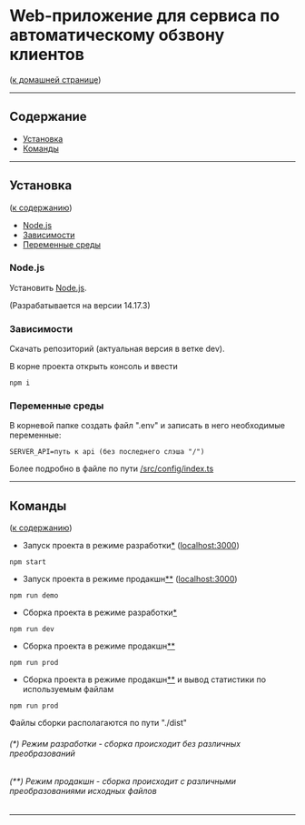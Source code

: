 <h1>Web-приложение для сервиса по автоматическому обзвону клиентов</h1>
(<a href="https://github.com/Alllex202/telephony/blob/main/README.md#%D1%81%D0%B5%D1%80%D0%B2%D0%B8%D1%81-%D0%BF%D0%BE-%D0%B0%D0%B2%D1%82%D0%BE%D0%BC%D0%B0%D1%82%D0%B8%D1%87%D0%B5%D1%81%D0%BA%D0%BE%D0%BC%D1%83-%D0%BE%D0%B1%D0%B7%D0%B2%D0%BE%D0%BD%D1%83-%D0%BA%D0%BB%D0%B8%D0%B5%D0%BD%D1%82%D0%BE%D0%B2">к домашней странице</a>)

---

<h2 name="context">Содержание</h2>

- <a href="#installation">Установка</a>
- <a href="#commands">Команды</a>

---

<h2 name="installation">Установка</h2>
<p>(<a href="#context">к содержанию</a>)</p>

- <a href="#nodejs">Node.js</a>
- <a href="#dependences">Зависимости</a>
- <a href="#env">Переменные среды</a>

<h3 name="nodejs">Node.js</h3>

Установить <a href="https://nodejs.org/en/">Node.js</a>.

(Разрабатывается на версии 14.17.3)

<h3 name="dependences">Зависимости</h3>

Скачать репозиторий (актуальная версия в ветке dev).

В корне проекта открыть консоль и ввести

```no-highlight
npm i
```

<h3 name="env">Переменные среды</h3>

В корневой папке создать файл ".env" и записать в него необходимые переменные:

```no-highlight
SERVER_API=путь к api (без последнего слэша "/")
```

Более подробно в файле по пути <a href="https://github.com/Alllex202/telephony-react/blob/dev/src/config/index.ts">/src/config/index.ts</a>

---

<h2 name="commands">Команды</h2>
<p>(<a href="#context">к содержанию</a>)</p>

* Запуск проекта в режиме разработки<a href="#first">*</a> (<a href="http://localhost:3000">localhost:3000</a>)

```no-highlight
npm start
```

* Запуск проекта в режиме продакшн<a href="#second">**</a> (<a href="http://localhost:3000">localhost:3000</a>)

```no-highlight
npm run demo
```

* Сборка проекта в режиме разработки<a href="#first">*</a>

```no-highlight
npm run dev
```

* Сборка проекта в режиме продакшн<a href="#second">**</a>

```no-highlight
npm run prod
```

* Сборка проекта в режиме продакшн<a href="#second">**</a> и вывод статистики по используемым файлам

```no-highlight
npm run prod
```

Файлы сборки располагаются по пути "./dist"

_<h6 name="first">(*) Режим разработки - сборка происходит без различных преобразований</h6>_

_<h6 name="second">(**) Режим продакшн - сборка происходит с различными преобразованиями исходных файлов</h6>_

---

